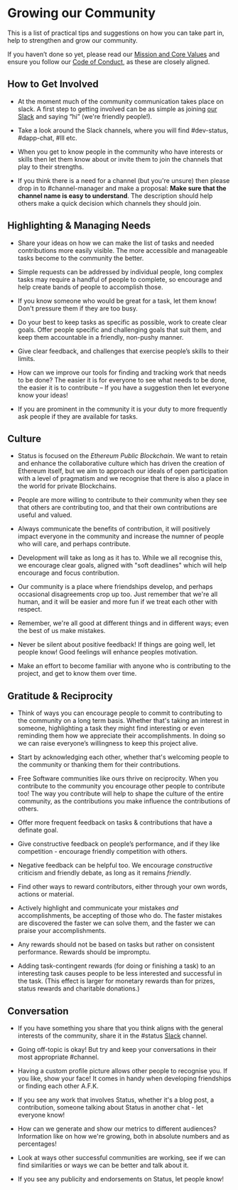 # Growing our Community

This is a list of practical tips and suggestions on how you can take part in, help to strengthen and grow our community. 

If you haven’t done so yet, please read our [Mission and Core Values](../getting-started/mission-and-core-values.md) and ensure you follow our [Code of Conduct](../getting-started/code-of-conduct.md), as these are closely aligned.


## How to Get Involved

- At the moment much of the community communication takes place on slack. A first step to getting involved can be as simple as joining [our Slack](status-im.slack.com) and saying “hi” (we're friendly people!).

- Take a look around the Slack channels, where you will find #dev-status, #dapp-chat, #lll etc.

- When you get to know people in the community who have interests or skills then let them know about or invite them to join the channels that play to their strengths.

- If you think there is a need for a channel (but you're unsure) then please drop in to #channel-manager and make a proposal: **Make sure that the channel name is easy to understand**. The description should help others make a quick decision which channels they should join.


## Highlighting & Managing Needs

- Share your ideas on how we can make the list of tasks and needed contributions more easily visible. The more accessible and manageable tasks become to the community the better.

- Simple requests can be addressed by individual people, long complex tasks may require a handful of people to complete, so encourage and help create bands of people to accomplish those.

- If you know someone who would be great for a task, let them know! Don't pressure them if they are too busy.   

- Do your best to keep tasks as specific as possible, work to create clear goals.  Offer people specific and challenging goals that suit them, and keep them accountable in a friendly, non-pushy manner.

- Give clear feedback, and challenges that exercise people’s skills to their limits.

- How can we improve our tools for finding and tracking work that needs to be done?  The easier it is for everyone to see what needs to be done, the easier it is to contribute – If you have a suggestion then let everyone know your ideas!

- If you are prominent in the community it is your duty to more frequently ask people if they are available for tasks.


## Culture

- Status is focused on the *Ethereum Public Blockchain*.  We want to retain and enhance the collaborative culture which has driven the creation of Ethereum itself, but we aim to approach our ideals of open participation with a level of pragmatism and we recognise that there is also a place in the world for private Blockchains.

- People are more willing to contribute to their community when they see that others are contributing too, and that their own contributions are useful and valued.

- Always communicate the benefits of contribution, it will positively impact everyone in the community and increase the numner of people who will care, and perhaps contribute.

- Development will take as long as it has to. While we all recognise this, we encourage clear goals, aligned with "soft deadlines" which will help encourage and focus contribution.

- Our community is a place where friendships develop, and perhaps occasional disagreements crop up too.  Just remember that we're all human, and it will be easier and more fun if we treat each other with respect.

- Remember, we're all good at different things and in different ways; even the best of us make mistakes.

- Never be silent about positive feedback!  If things are going well, let people know! Good feelings will enhance peoples motivation.

- Make an effort to become familiar with anyone who is contributing to the project, and get to know them over time.



## Gratitude & Reciprocity

- Think of ways you can encourage people to commit to contributing to the community on a long term basis. Whether that's taking an interest in someone, highlighting a task they might find interesting or even reminding them how we appreciate their accomplishments. In doing so we can raise everyone’s willingness to keep this project alive. 

- Start by acknowledging each other, whether that's welcoming people to the community or thanking them for their contributions.

- Free Software communities like ours thrive on reciprocity. When you contribute to the community you encourage other people to contribute too!  The way you contribute will help to shape the culture of the entire community, as the contributions you make influence the contributions of others.

- Offer more frequent feedback on tasks & contributions that have a definate goal.

- Give constructive feedback on people’s performance, and if they like competition - encourage friendly competition with others.

- Negative feedback can be helpful too.  We encourage *constructive* criticism and friendly debate, as long as it remains *friendly*.

- Find other ways to reward contributors, either through your own words, actions or material.

- Actively highlight and communicate your mistakes *and* accomplishments, be accepting of those who do. The faster mistakes are discovered the faster we can solve them, and the faster we can praise your accomplishments.

- Any rewards should not be based on tasks but rather on consistent performance. Rewards should be impromptu.

- Adding task-contingent rewards (for doing or finishing a task) to an interesting task causes people to be less interested and successful in the task. (This effect is larger for monetary rewards than for prizes, status rewards and charitable donations.)

## Conversation

- If you have something you share that you think aligns with the general interests of the community, share it in the #status [Slack](http://slack.status.im) channel.

- Going off-topic is okay! But try and keep your conversations in their most appropriate #channel.

- Having a custom profile picture allows other people to recognise you. If you like, show your face! It comes in handy when developing friendships or finding each other A.F.K. 

- If you see any work that involves Status, whether it's a blog post, a contribution, someone talking about Status in another chat - let everyone know!

- How can we generate and show our metrics to different audiences?  Information like on how we're growing, both in absolute numbers and as percentages!

- Look at ways other successful communities are working, see if we can find similarities or ways we can be better and talk about it.

- If you see any publicity and endorsements on Status, let people know!




